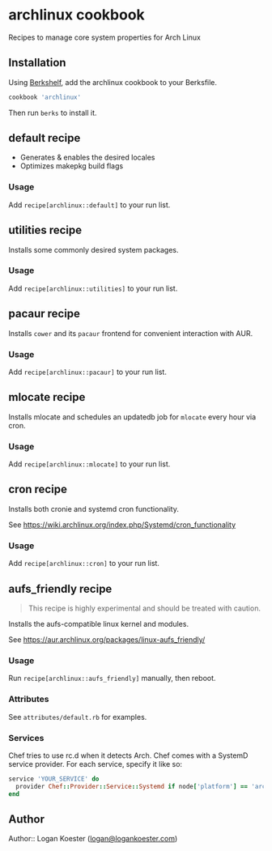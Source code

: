 # archlinux cookbook

Recipes to manage core system properties for Arch Linux

## Installation

Using [Berkshelf](http://berkshelf.com/), add the archlinux cookbook to your Berksfile.

```ruby
cookbook 'archlinux'
```

Then run `berks` to install it.


## default recipe

  * Generates & enables the desired locales
  * Optimizes makepkg build flags

### Usage

Add `recipe[archlinux::default]` to your run list.

## utilities recipe

Installs some commonly desired system packages. 

### Usage

Add `recipe[archlinux::utilities]` to your run list.

## pacaur recipe

Installs `cower` and its `pacaur` frontend for convenient interaction
with AUR.

### Usage

Add `recipe[archlinux::pacaur]` to your run list.


## mlocate recipe

Installs mlocate and schedules an updatedb job for `mlocate` every hour
via cron.

### Usage

Add `recipe[archlinux::mlocate]` to your run list.

## cron recipe

Installs both cronie and systemd cron functionality.

See https://wiki.archlinux.org/index.php/Systemd/cron_functionality

### Usage

Add `recipe[archlinux::cron]` to your run list.

## aufs_friendly recipe

> This recipe is highly experimental and should be treated with caution.

Installs the aufs-compatible linux kernel and modules.

See https://aur.archlinux.org/packages/linux-aufs_friendly/

### Usage

Run `recipe[archlinux::aufs_friendly]` manually, then reboot.

### Attributes

See `attributes/default.rb` for examples.

### Services

Chef tries to use rc.d when it detects Arch. Chef comes with a SystemD service provider. For each service, specify it like so:

```ruby
service 'YOUR_SERVICE' do
  provider Chef::Provider::Service::Systemd if node['platform'] == 'arch'
end
```

## Author

Author:: Logan Koester (<logan@logankoester.com>)
